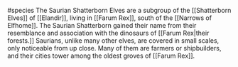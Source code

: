 #species
The Saurian Shatterborn Elves are a subgroup of the [[Shatterborn Elves]] of [[Elandir]], living in [[Farum Rex]], south of the [[Narrows of Elfhome]]. The Saurian Shatterborn gained their name from their resemblance and association with the dinosaurs of [[Farum Rex|their forests.]]
Saurians, unlike many other elves, are covered in small scales, only noticeable from up close. Many of them are farmers or shipbuilders, and their cities tower among the oldest groves of [[Farum Rex]].